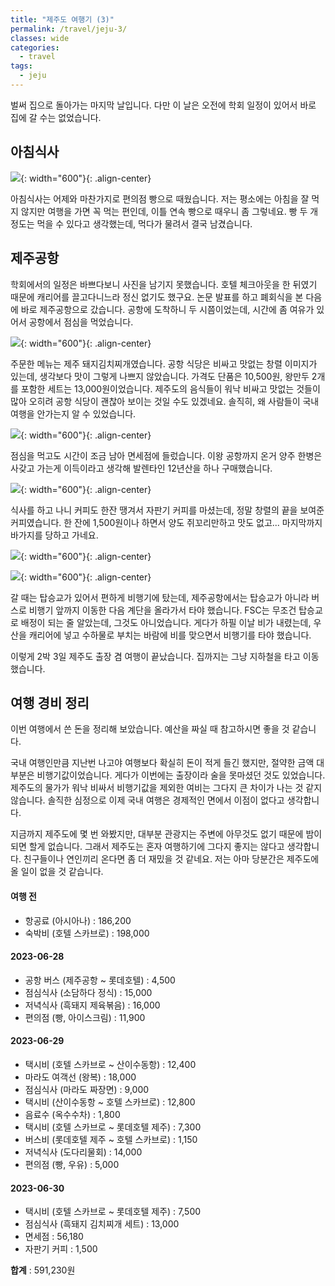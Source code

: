 ```yaml
---
title: "제주도 여행기 (3)"
permalink: /travel/jeju-3/
classes: wide
categories:
  - travel
tags:
  - jeju
---
```


벌써 집으로 돌아가는 마지막 날입니다. 다만 이 날은 오전에 학회 일정이 있어서 바로 집에 갈 수는 없었습니다.

## 아침식사

![](/assets/images/Travel/006/01.jpg){: width="600"}{: .align-center}

아침식사는 어제와 마찬가지로 편의점 빵으로 때웠습니다. 저는 평소에는 아침을 잘 먹지 않지만 여행을 가면 꼭 먹는 편인데, 이틀 연속 빵으로 때우니 좀 그렇네요. 빵 두 개 정도는 먹을 수 있다고 생각했는데, 먹다가 물려서 결국 남겼습니다.

## 제주공항

학회에서의 일정은 바쁘다보니 사진을 남기지 못했습니다. 호텔 체크아웃을 한 뒤였기 때문에 캐리어를 끌고다니느라 정신 없기도 했구요. 논문 발표를 하고 폐회식을 본 다음에 바로 제주공항으로 갔습니다. 공항에 도착하니 두 시쯤이었는데, 시간에 좀 여유가 있어서 공항에서 점심을 먹었습니다.

![](/assets/images/Travel/006/02.jpg){: width="600"}{: .align-center}

주문한 메뉴는 제주 돼지김치찌개였습니다. 공항 식당은 비싸고 맛없는 창렬 이미지가 있는데, 생각보다 맛이 그렇게 나쁘지 않았습니다. 가격도 단품은 10,500원, 왕만두 2개를 포함한 세트는 13,000원이었습니다. 제주도의 음식들이 워낙 비싸고 맛없는 것들이 많아 오히려 공항 식당이 괜찮아 보이는 것일 수도 있겠네요. 솔직히, 왜 사람들이 국내 여행을 안가는지 알 수 있었습니다.

![](/assets/images/Travel/006/03.jpg){: width="600"}{: .align-center}

점심을 먹고도 시간이 조금 남아 면세점에 들렀습니다. 이왕 공항까지 온거 양주 한병은 사갖고 가는게 이득이라고 생각해 발렌타인 12년산을 하나 구매했습니다.

![](/assets/images/Travel/006/04.jpg){: width="600"}{: .align-center}

식사를 하고 나니 커피도 한잔 땡겨서 자판기 커피를 마셨는데, 정말 창렬의 끝을 보여준 커피였습니다. 한 잔에 1,500원이나 하면서 양도 쥐꼬리만하고 맛도 없고... 마지막까지 바가지를 당하고 가네요.

![](/assets/images/Travel/006/05.jpg){: width="600"}{: .align-center}

![](/assets/images/Travel/006/06.jpg){: width="600"}{: .align-center}

갈 때는 탑승교가 있어서 편하게 비행기에 탔는데, 제주공항에서는 탑승교가 아니라 버스로 비행기 앞까지 이동한 다음 계단을 올라가서 타야 했습니다. FSC는 무조건 탑승교로 배정이 되는 줄 알았는데, 그것도 아니었습니다. 게다가 하필 이날 비가 내렸는데, 우산을 캐리어에 넣고 수하물로 부치는 바람에 비를 맞으면서 비행기를 타야 했습니다.

이렇게 2박 3일 제주도 출장 겸 여행이 끝났습니다. 집까지는 그냥 지하철을 타고 이동했습니다.

## 여행 경비 정리

이번 여행에서 쓴 돈을 정리해 보았습니다. 예산을 짜실 때 참고하시면 좋을 것 같습니다.

국내 여행인만큼 지난번 나고야 여행보다 확실히 돈이 적게 들긴 했지만, 절약한 금액 대부분은 비행기값이었습니다. 게다가 이번에는 출장이라 술을 못마셨던 것도 있었습니다. 제주도의 물가가 워낙 비싸서 비행기값을 제외한 여비는 그다지 큰 차이가 나는 것 같지 않습니다. 솔직한 심정으로 이제 국내 여행은 경제적인 면에서 이점이 없다고 생각합니다.

지금까지 제주도에 몇 번 와봤지만, 대부분 관광지는 주변에 아무것도 없기 때문에 밤이 되면 할게 없습니다. 그래서 제주도는 혼자 여행하기에 그다지 좋지는 않다고 생각합니다. 친구들이나 연인끼리 온다면 좀 더 재밌을 것 같네요. 저는 아마 당분간은 제주도에 올 일이 없을 것 같습니다.

#### 여행 전
- 항공료 (아시아나) : 186,200
- 숙박비 (호텔 스카브로) : 198,000

#### 2023-06-28
- 공항 버스 (제주공항 ~ 롯데호텔) : 4,500
- 점심식사 (소담하다 정식) : 15,000
- 저녁식사 (흑돼지 제육볶음) : 16,000
- 편의점 (빵, 아이스크림) : 11,900

#### 2023-06-29
- 택시비 (호텔 스카브로 ~ 산이수동항) : 12,400
- 마라도 여객선 (왕복) : 18,000
- 점심식사 (마라도 짜장면) : 9,000
- 택시비 (산이수동항 ~ 호텔 스카브로) : 12,800
- 음료수 (옥수수차) : 1,800
- 택시비 (호텔 스카브로 ~ 롯데호텔 제주) : 7,300
- 버스비 (롯데호텔 제주 ~ 호텔 스카브로) : 1,150
- 저녁식사 (도다리물회) : 14,000
- 편의점 (빵, 우유) : 5,000 

#### 2023-06-30
- 택시비 (호텔 스카브로 ~ 롯데호텔 제주) : 7,500
- 점심식사 (흑돼지 김치찌개 세트) : 13,000
- 면세점 : 56,180
- 자판기 커피 : 1,500  

**합계** : 591,230원